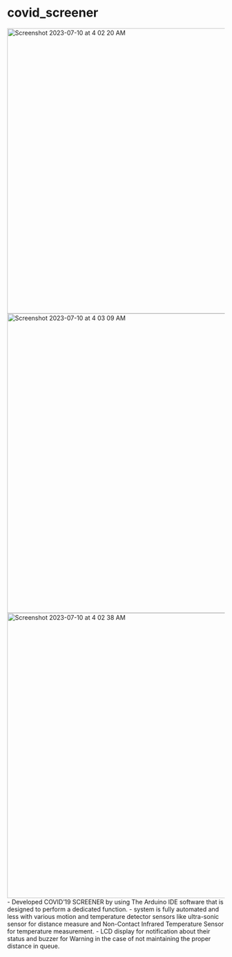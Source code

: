 # covid_screener
<img width="659" alt="Screenshot 2023-07-10 at 4 02 20 AM" src="https://github.com/imimperfectionsoul/covid_screener/assets/67869543/cd90e490-703f-4fd8-8a2a-ad62071204e6">


<img width="692" alt="Screenshot 2023-07-10 at 4 03 09 AM" src="https://github.com/imimperfectionsoul/covid_screener/assets/67869543/261d2338-4ee8-4e6a-bbc0-d4904c45c19d">
<img width="659" alt="Screenshot 2023-07-10 at 4 02 38 AM" src="https://github.com/imimperfectionsoul/covid_screener/assets/67869543/6506f0f9-0800-497b-b6be-ebf6c5bacaac">
- Developed COVID’19 SCREENER by using The Arduino IDE software
that is designed to perform a dedicated function.
- system is fully automated and less with various motion and temperature
detector sensors like ultra-sonic sensor for distance measure and
Non-Contact Infrared Temperature Sensor for temperature
measurement.
- LCD display for notification about their status and buzzer for Warning in
the case of not maintaining the proper distance in queue.
